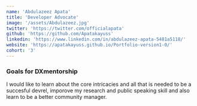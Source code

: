 ```yaml
---
name: 'Abdulazeez Apata'
title: 'Developer Advocate'
image: '/assets/Abdulazeez.jpg'
twitter: 'https://twitter.com/officialapata'
github: 'https://github.com/Apatakayuss'
linkedin: 'https://www.linkedin.com/in/abdulazeez-apata-5481a5118/'
website: 'https://apatakayuss.github.io/Portfolio-version1-0/'
cohort: '3'
---
```


<div>
  <h3>Goals for DXmentorship</h3>
  I would like to learn about the core intricacies and all that is needed to be a succesful devrel, imporove my research and public speaking skill and also learn to be a better community manager.
</div>

